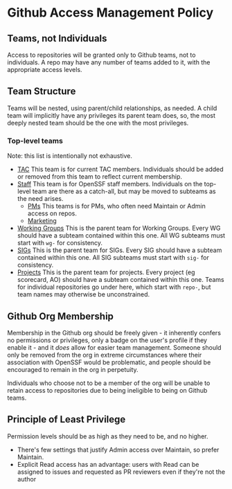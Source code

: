 # Github Access Management Policy

## Teams, not Individuals

Access to repositories will be granted only to Github teams, not to individuals. A repo may have any number of teams added to it, with the appropriate access levels.

## Team Structure

Teams will be nested, using parent/child relationships, as needed. A child team will implicitly have any privileges its parent team does, so, the most deeply nested team should be the one with the most privileges.

### Top-level teams

Note: this list is intentionally not exhaustive.

- [TAC](https://github.com/orgs/ossf/teams/tac)
    This team is for current TAC members. Individuals should be added or removed from this team to reflect current membership.
- [Staff](https://github.com/orgs/ossf/teams/staff)
    This team is for OpenSSF staff members. Individuals on the top-level team are there as a catch-all, but may be moved to subteams as the need arises.
  - [PMs](https://github.com/orgs/ossf/teams/pms)
      This teams is for PMs, who often need Maintain or Admin access on repos.
  - [Marketing](https://github.com/orgs/ossf/teams/marketing)
- [Working Groups](https://github.com/orgs/ossf/teams/working-groups)
    This is the parent team for Working Groups. Every WG should have a subteam contained within this one. All WG subteams must start with `wg-` for consistency.
- [SIGs](https://github.com/orgs/ossf/teams/sigs)
    This is the parent team for SIGs. Every SIG should have a subteam contained within this one. All SIG subteams must start with `sig-` for consistency.
- [Projects](https://github.com/orgs/ossf/teams/projects)
    This is the parent team for projects. Every project (eg scorecard, AO) should have a subteam contained within this one.
    Teams for individual repositories go under here, which start with `repo-`, but team names may otherwise be unconstrained.

## Github Org Membership

 Membership in the Github org should be freely given - it inherently confers no permissions or privileges, only a badge on the user's profile if they enable it - and it _does_ allow for easier team management. Someone should only be removed from the org in extreme circumstances where their association with OpenSSF would be problematic, and people should be encouraged to remain in the org in perpetuity.

 Individuals who choose not to be a member of the org will be unable to retain access to repositories due to being ineligible to being on Github teams.

## Principle of Least Privilege

 Permission levels should be as high as they need to be, and no higher.

- There's few settings that justify Admin access over Maintain, so prefer Maintain.
- Explicit Read access has an advantage: users with Read can be assigned to issues and requested as PR reviewers even if they're not the author
